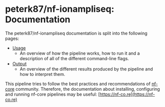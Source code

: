 # peterk87/nf-ionampliseq: Documentation

The peterk87/nf-ionampliseq documentation is split into the following pages:

<!-- TODO nf-core: If you write more documentation pages, add them to the docs index page here -->

* [Usage](usage.md)
  * An overview of how the pipeline works, how to run it and a description of all of the different command-line flags.
* [Output](output.md)
  * An overview of the different results produced by the pipeline and how to interpret them.

This pipeline tries to follow the best practices and recommendations of [nf-core](https://nf-co.re) community. Therefore, the documentation about installing, configuring and running nf-core pipelines may be useful: [https://nf-co.re](https://nf-co.re)
